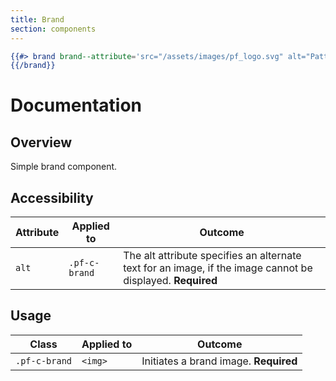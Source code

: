 ```yaml
---
title: Brand
section: components
---
```


```hbs title=Brand-simple
{{#> brand brand--attribute='src="/assets/images/pf_logo.svg" alt="PatternFly logo"'}} 
{{/brand}}
```

# Documentation
## Overview

Simple brand component.

## Accessibility

| Attribute | Applied to | Outcome |
| -- | -- | -- |
| `alt` | `.pf-c-brand` | The alt attribute specifies an alternate text for an image, if the image cannot be displayed. **Required** |


## Usage

| Class | Applied to | Outcome |
| -- | -- | -- |
| `.pf-c-brand` | `<img>` |  Initiates a brand image. **Required** |
